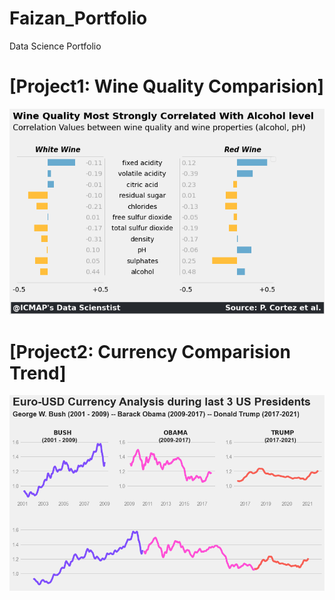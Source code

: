 # Faizan_Portfolio
Data Science Portfolio

# [Project1: Wine Quality Comparision]

![](https://github.com/visionarybanda/Faizan_Portfolio/blob/main/Wine%20Quality%20Comparision.png)

# [Project2: Currency Comparision Trend]

![](https://github.com/visionarybanda/Faizan_Portfolio/blob/main/Euro%20USD%20currency%20Analysis.png)

